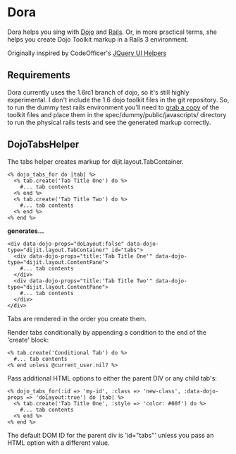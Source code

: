 # Dora

Dora helps you sing with [Dojo](http://dojotoolkit.org) and [Rails](http://rubyonrails.org). Or, in more practical terms, she helps you create Dojo Toolkit markup in a Rails 3 environment. 

Originally inspired by CodeOfficer's [JQuery UI Helpers](https://github.com/CodeOfficer/jquery-ui-rails-helpers)

## Requirements 

Dora currently uses the 1.6rc1 branch of dojo, so it's still highly experimental. I don't include the 1.6 dojo toolkit files in the git repository. So, to run the dummy test rails environment you'll need to [grab a copy](http://download.dojotoolkit.org/) of the toolkit files and place them in the spec/dummy/public/javascripts/ directory to run the physical rails tests and see the generated markup correctly.

## DojoTabsHelper

The tabs helper creates markup for dijit.layout.TabContainer. 

    <% dojo_tabs_for do |tab| %>
      <% tab.create('Tab Title One') do %>
        #... tab contents
      <% end %>
      <% tab.create('Tab Title Two') do %>
        #... tab contents
      <% end %>
    <% end %>

**generates...**

    <div data-dojo-props="doLayout:false" data-dojo-type="dijit.layout.TabContainer" id="tabs">
      <div data-dojo-props="title:'Tab Title One'" data-dojo-type="dijit.layout.ContentPane">
        #... tab contents
      </div>
      <div data-dojo-props="title:'Tab Title Two'" data-dojo-type="dijit.layout.ContentPane">
        #... tab contents
      </div>
    </div>

Tabs are rendered in the order you create them. 

Render tabs conditionally by appending a condition to the end of the 'create' block: 

    <% tab.create('Conditional Tab') do %>
      #... tab contents
    <% end unless @current_user.nil? %>

Pass additional HTML options to either the parent DIV or any child tab's: 

    <% dojo_tabs_for(:id => 'my-id', :class => 'new-class', :data-dojo-props => 'doLayout:true') do |tab| %>
      <% tab.create('Tab Title One', :style => 'color: #00f') do %>
        #... tab contents
      <% end %>
    <% end %>
  
The default DOM ID for the parent div is 'id="tabs"' unless you pass an HTML option with a different value.

